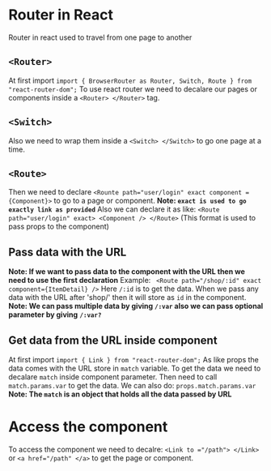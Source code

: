 # Router in React

Router in react used to travel from one page to another

## `<Router>`

At first import `import { BrowserRouter as Router, Switch, Route } from "react-router-dom";`
To use react router we need to decalare our pages or components inside a `<Router> </Router>` tag.

## `<Switch>`

Also we need to wrap them inside a `<Switch> </Switch>` to go one page at a time.

## `<Route>`

Then we need to declare `<Rounte path="user/login" exact component = {Component}>` to go to a page or component.
**Note: `exact is used to go exactly link as provided`**
Also we can declare it as like:
`<Route path="user/login" exact> <Component /> </Route>`
(This format is used to pass props to the component)

## Pass data with the URL

**Note: If we want to pass data to the component with the URL then we need to use the first declaration**
Example:
` <Route path="/shop/:id" exact component={ItemDetail} />`
Here `/:id` is to get the data. When we pass any data with the URL after 'shop/' then it will store as `id` in the component.
**Note: We can pass multiple data by giving `/:var` also we can pass optional parameter by giving**
**`/:var?`**

## Get data from the URL inside component

At first import `import { Link } from "react-router-dom";`
As like props the data comes with the URL store in `match` variable.
To get the data we need to decalare `match` inside component parameter.
Then need to call `match.params.var` to get the data.
We can also do:
`props.match.params.var`
**Note: The `match` is an object that holds all the data passed by URL**

# Access the component

To access the component we need to decalre:
`<Link to ="/path"> </Link>` or
`<a href="/path" </a>` to get the page or component.
